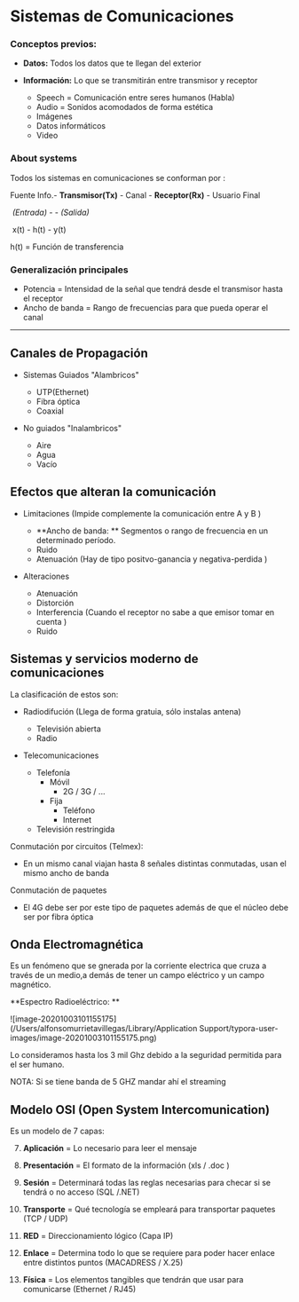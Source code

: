 # Sistemas de Comunicaciones



### Conceptos previos:

- **Datos:** Todos los datos que te llegan del exterior

- **Información:** Lo que se transmitirán entre transmisor y receptor
  - Speech = Comunicación entre seres humanos (Habla)
  - Audio = Sonidos acomodados de forma estética
  - Imágenes 
  - Datos informáticos
  - Video

### About systems

Todos los sistemas en comunicaciones se conforman por :

Fuente Info.- **Transmisor(Tx)** - Canal - **Receptor(Rx)** - Usuario Final

​								*(Entrada)* - - *(Salida)*

​										x(t) - h(t) - y(t)

h(t) = Función de transferencia 

### Generalización principales

- Potencia = Intensidad de la señal que tendrá desde el transmisor hasta el receptor
- Ancho de banda = Rango de frecuencias para que pueda operar el canal



------



## Canales de Propagación

- Sistemas Guiados "Alambricos"
  - UTP(Ethernet)
  - Fibra óptica
  - Coaxial

- No guiados "Inalambricos"
  - Aire
  - Agua 
  - Vacío



## Efectos que alteran la comunicación 



- Limitaciones (Impide complemente la comunicación entre A y B )
  - **Ancho de banda: ** Segmentos o rango de frecuencia en un determinado período.
  - Ruido 
  - Atenuación (Hay de tipo positvo-ganancia y negativa-perdida )

- Alteraciones
  - Atenuación 
  - Distorción
  - Interferencia (Cuando el receptor no sabe a que emisor tomar en cuenta )
  - Ruido



## Sistemas y servicios moderno de comunicaciones

La clasificación de estos son:

- Radiodifución (Llega de forma gratuia, sólo instalas antena)

  - Televisión abierta
  - Radio

- Telecomunicaciones 

  - Telefonía
    - Móvil
      - 2G / 3G / ...
    - Fija
      - Teléfono
      - Internet
  - Televisión restringida

  

Conmutación por circuitos (Telmex):

- En un mismo canal viajan hasta 8 señales distintas conmutadas, usan el mismo ancho de banda 



Conmutación de paquetes

- El 4G debe ser por este tipo de paquetes además de que el núcleo debe ser por fibra óptica



## Onda Electromagnética

Es un fenómeno que se gnerada por la corriente electrica que cruza a través de un medio,a demás de tener un campo eléctrico y un campo magnético.



**Espectro Radioeléctrico: ** 

![image-20201003101155175](/Users/alfonsomurrietavillegas/Library/Application Support/typora-user-images/image-20201003101155175.png)

Lo consideramos hasta los 3 mil Ghz debido a la seguridad permitida para el ser humano.



NOTA: Si se tiene banda de 5 GHZ mandar ahí el streaming



## Modelo OSI (Open System Intercomunication)

Es un modelo de 7 capas:

7) **Aplicación** = Lo necesario para leer el mensaje 

6) **Presentación** = El formato de la información (xls / .doc )

5) **Sesión** = Determinará todas las reglas necesarias para checar si se tendrá o no acceso (SQL /.NET)

4) **Transporte** = Qué tecnología se empleará para transportar paquetes (TCP / UDP) 

3) **RED** = Direccionamiento lógico (Capa IP)

2) **Enlace** = Determina todo lo que se requiere para poder hacer enlace entre distintos puntos (MACADRESS / X.25)

1) **Física** = Los elementos tangibles que tendrán que usar para comunicarse (Ethernet / RJ45)











